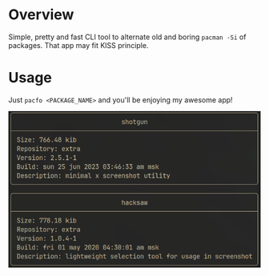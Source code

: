 # Overview

Simple, pretty and fast CLI tool to alternate old and boring `pacman -Si` of packages.
That app may fit KISS principle.

# Usage

Just `pacfo <PACKAGE_NAME>` and you'll be enjoying my awesome app!

![overview](/screenshots/overview.png/?raw=true)

